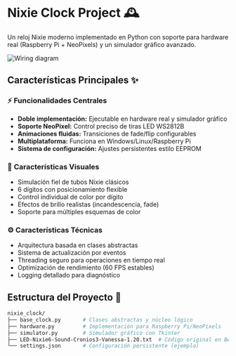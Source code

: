# Nixie Clock Project 🕰️

Un reloj Nixie moderno implementado en Python con soporte para hardware real (Raspberry Pi + NeoPixels) y un simulador gráfico avanzado.

![Wiring diagram](http://i.imgur.com/PyvOyog.png)

## Características Principales ✨

### ⚡ **Funcionalidades Centrales**
- **Doble implementación:** Ejecutable en hardware real y simulador gráfico
- **Soporte NeoPixel:** Control preciso de tiras LED WS2812B
- **Animaciones fluidas:** Transiciones de fade/flip configurables
- **Multiplataforma:** Funciona en Windows/Linux/Raspberry Pi
- **Sistema de configuración:** Ajustes persistentes estilo EEPROM

### 🎨 **Características Visuales**
- Simulación fiel de tubos Nixie clásicos
- 6 dígitos con posicionamiento flexible
- Control individual de color por dígito
- Efectos de brillo realistas (incandescencia, fade)
- Soporte para múltiples esquemas de color

### ⚙️ **Características Técnicas**
- Arquitectura basada en clases abstractas
- Sistema de actualización por eventos
- Threading seguro para operaciones en tiempo real
- Optimización de rendimiento (60 FPS estables)
- Logging detallado para diagnóstico

## Estructura del Proyecto 📂

```bash
nixie_clock/
├── base_clock.py       # Clases abstractas y núcleo lógico
├── hardware.py         # Implementación para Raspberry Pi/NeoPixels
├── simulator.py        # Simulador gráfico con Tkinter
├── LED-Nixie6-Sound-Cronios3-Vanessa-1.20.txt  # Código original en BASIC
└── settings.json       # Configuración persistente (ejemplo)
